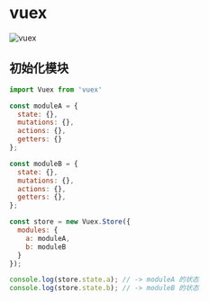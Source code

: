 # vuex
![vuex](https://vuex.vuejs.org/vuex.png)

## 初始化模块
```javascript
import Vuex from 'vuex'

const moduleA = {
  state: {},
  mutations: {},
  actions: {},
  getters: {}
};

const moduleB = {
  state: {},
  mutations: {},
  actions: {},
  getters: {},
};

const store = new Vuex.Store({
  modules: {
    a: moduleA,
    b: moduleB
  }
});

console.log(store.state.a); // -> moduleA 的状态
console.log(store.state.b); // -> moduleB 的状态
```
